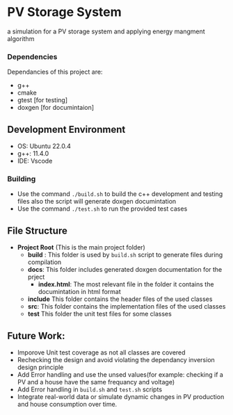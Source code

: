 # PV Storage System
a simulation for a PV storage system and applying energy mangment algorithm

### Dependencies
Dependancies of this project are:
* g++
* cmake
* gtest [for testing]
* doxgen [for documintaion]

## Development Environment
* OS: Ubuntu 22.0.4
* g++: 11.4.0
* IDE: Vscode
  
### Building
* Use the command `./build.sh` to build the c++ development and testing files also the script will generate doxgen documintation 
* Use the command `./test.sh` to run the provided test cases

## File Structure

- **Project Root** (This is the main project folder)
  - **build** : This folder is used by `build.sh` script to generate files during compilation
  - **docs**: This folder includes  generated doxgen documentation for the prject
    - **index.html**: The most relevant file in the folder it contains the documintation in html format
  - **include** This folder contains the header files of the used classes
  - **src**: This folder contains the implementation files of the used classes
  - **test** This folder the unit test files for some classes

## Future Work:
  - Imporove Unit test coverage as not all classes are covered
  - Rechecking the design and avoid violating the dependancy inversion design principle
  - Add Error handling and use the unsed values(for example: checking if a PV and a house have the same frequancy and voltage)
  - Add Error handling in `build.sh` and `test.sh` scripts
  - Integrate real-world data or simulate dynamic changes in PV production and house consumption over time.

